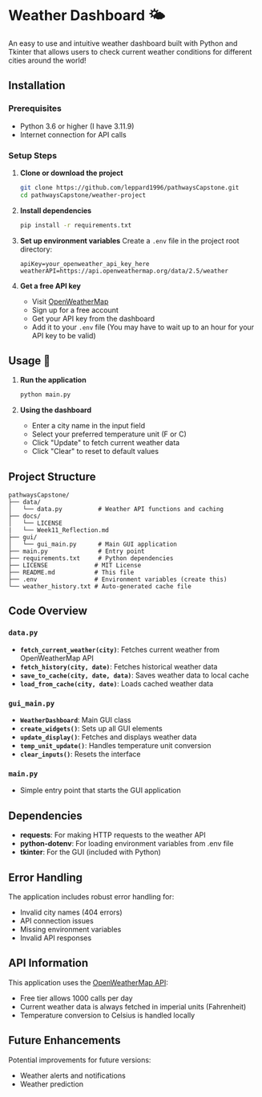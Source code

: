 # Weather Dashboard 🌤️

An easy to use and intuitive weather dashboard built with Python and Tkinter that allows users to check current weather conditions for different cities around the world!

## Installation 

### Prerequisites
- Python 3.6 or higher (I have 3.11.9)
- Internet connection for API calls

### Setup Steps

1. **Clone or download the project**
   ```bash
   git clone https://github.com/leppard1996/pathwaysCapstone.git
   cd pathwaysCapstone/weather-project
   ```

2. **Install dependencies**
   ```bash
   pip install -r requirements.txt
   ```

3. **Set up environment variables**
   Create a `.env` file in the project root directory:
   ```
   apiKey=your_openweather_api_key_here
   weatherAPI=https://api.openweathermap.org/data/2.5/weather
   ```

4. **Get a free API key**
   - Visit [OpenWeatherMap](https://openweathermap.org/api)
   - Sign up for a free account
   - Get your API key from the dashboard
   - Add it to your `.env` file (You may have to wait up to an hour for your API key to be valid)

## Usage 🚀

1. **Run the application**
   ```bash
   python main.py
   ```

2. **Using the dashboard**
   - Enter a city name in the input field
   - Select your preferred temperature unit (F or C)
   - Click "Update" to fetch current weather data
   - Click "Clear" to reset to default values

## Project Structure 

```
pathwaysCapstone/
├── data/
│   └── data.py          # Weather API functions and caching
├── docs/
│   └── LICENSE 
|   └── Week11_Reflection.md       
├── gui/
│   └── gui_main.py      # Main GUI application
├── main.py              # Entry point
├── requirements.txt     # Python dependencies
├── LICENSE             # MIT License
├── README.md           # This file
├── .env                # Environment variables (create this)
└── weather_history.txt # Auto-generated cache file
```

## Code Overview

### `data.py`
- **`fetch_current_weather(city)`**: Fetches current weather from OpenWeatherMap API
- **`fetch_history(city, date)`**: Fetches historical weather data
- **`save_to_cache(city, date, data)`**: Saves weather data to local cache
- **`load_from_cache(city, date)`**: Loads cached weather data

### `gui_main.py`
- **`WeatherDashboard`**: Main GUI class
- **`create_widgets()`**: Sets up all GUI elements
- **`update_display()`**: Fetches and displays weather data
- **`temp_unit_update()`**: Handles temperature unit conversion
- **`clear_inputs()`**: Resets the interface

### `main.py`
- Simple entry point that starts the GUI application

## Dependencies 

- **requests**: For making HTTP requests to the weather API
- **python-dotenv**: For loading environment variables from .env file
- **tkinter**: For the GUI (included with Python)

## Error Handling 

The application includes robust error handling for:
- Invalid city names (404 errors)
- API connection issues
- Missing environment variables
- Invalid API responses

## API Information 

This application uses the [OpenWeatherMap API](https://openweathermap.org/api):
- Free tier allows 1000 calls per day
- Current weather data is always fetched in imperial units (Fahrenheit)
- Temperature conversion to Celsius is handled locally

## Future Enhancements 

Potential improvements for future versions:
- Weather alerts and notifications
- Weather prediction


